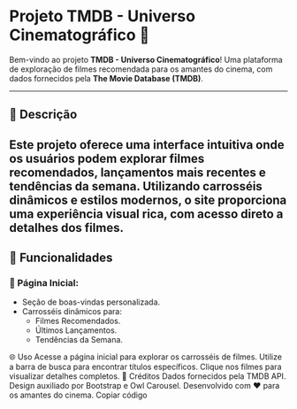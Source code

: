 # Projeto TMDB - Universo Cinematográfico 🎥

Bem-vindo ao projeto **TMDB - Universo Cinematográfico**! Uma plataforma de exploração de filmes recomendada para os amantes do cinema, com dados fornecidos pela **The Movie Database (TMDB)**.

---
## 🎥 Descrição
Este projeto oferece uma interface intuitiva onde os usuários podem explorar filmes recomendados, lançamentos mais recentes e tendências da semana. Utilizando carrosséis dinâmicos e estilos modernos, o site proporciona uma experiência visual rica, com acesso direto a detalhes dos filmes.
---

## 🚀 Funcionalidades

### 📌 Página Inicial:
- Seção de boas-vindas personalizada.
- Carrosséis dinâmicos para:
  - Filmes Recomendados.
  - Últimos Lançamentos.
  - Tendências da Semana.
 
🌐 Uso
Acesse a página inicial para explorar os carrosséis de filmes.
Utilize a barra de busca para encontrar títulos específicos.
Clique nos filmes para visualizar detalhes completos.
🙏 Créditos
Dados fornecidos pela TMDB API.
Design auxiliado por Bootstrap e Owl Carousel.
Desenvolvido com ❤️ para os amantes do cinema.
Copiar código
